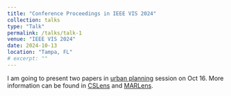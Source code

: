 ```yaml
---
title: "Conference Proceedings in IEEE VIS 2024"
collection: talks
type: "Talk"
permalink: /talks/talk-1
venue: "IEEE VIS 2024"
date: 2024-10-13
location: "Tampa, FL"
# excerpt: ""
---
```


I am going to present two papers in [urban planning](https://ieeevis.org/year/2024/program/session_full8.html) session on Oct 16. More information can be found in [CSLens](https://ieeevis.org/year/2024/program/paper_v-full-1681.html) and [MARLens](https://ieeevis.org/year/2024/program/paper_v-tvcg-20243392587.html).